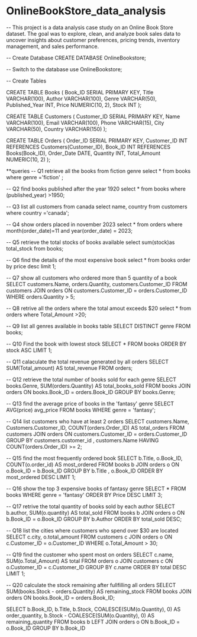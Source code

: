 # OnlineBookStore_data_analysis
-- This project is a data analysis case study on an Online Book Store dataset. The goal was to explore, clean, and analyze book sales data to uncover insights about customer preferences, pricing trends, inventory management, and sales performance.

-- Create Database
CREATE DATABASE OnlineBookstore;

-- Switch to the database
use OnlineBookstore;

-- Create Tables

CREATE TABLE Books (
    Book_ID SERIAL PRIMARY KEY,
    Title VARCHAR(100),
    Author VARCHAR(100),
    Genre VARCHAR(50),
    Published_Year INT,
    Price NUMERIC(10, 2),
    Stock INT
);

CREATE TABLE Customers (
    Customer_ID SERIAL PRIMARY KEY,
    Name VARCHAR(100),
    Email VARCHAR(100),
    Phone VARCHAR(15),
    City VARCHAR(50),
    Country VARCHAR(150)
);

CREATE TABLE Orders (
    Order_ID SERIAL PRIMARY KEY,
    Customer_ID INT REFERENCES Customers(Customer_ID),
    Book_ID INT REFERENCES Books(Book_ID),
    Order_Date DATE,
    Quantity INT,
    Total_Amount NUMERIC(10, 2)
);

**queries
-- Q1 retrieve all the books from fiction genre
select * from books where genre ='fiction' ;

-- Q2 find books published after the year 1920
select * from books where (published_year) >1950;

-- Q3 list all customers from canada
select name, country from customers where country ='canada';

-- Q4 show orders placed in november 2023
select * from orders where month(order_date)=11 and year(order_date) = 2023;

-- Q5 retrieve the total stocks of books available
select sum(stock)as total_stock from books;

-- Q6 find the details of the most expensive book
select * from books order by price desc limit 1;

-- Q7 show all customers who ordered more than 5 quantity of a book
SELECT 
    customers.Name, orders.Quantity, customers.Customer_ID
FROM
    customers
        JOIN
    orders ON customers.Customer_ID = orders.Customer_ID
WHERE
    orders.Quantity > 5;

-- Q8 retrive all the orders where the total amout exceeds $20
select * from orders where Total_Amount >20;

-- Q9 list all genres available in books table
SELECT DISTINCT
    genre
FROM
    books;

-- Q10 Find the book with lowest stock
SELECT 
    *
FROM
    books
ORDER BY stock ASC
LIMIT 1;

-- Q11 calaculate the total revenue generated by all orders
SELECT 
    SUM(Total_amount) AS total_revenue
FROM
    orders;

-- Q12 retrieve the total number of books sold for each genre
SELECT 
    books.Genre, SUM(orders.Quantity) AS total_books_sold
FROM
    books
        JOIN
    orders ON books.Book_ID = orders.Book_ID
GROUP BY books.Genre;

-- Q13 find the average price of books in the 'fantasy' genre
SELECT 
    AVG(price) avg_price
FROM
    books
WHERE
    genre = 'fantasy';

-- Q14 list customers who have at least 2 orders
SELECT 
    customers.Name,
    Customers.Customer_ID,
    COUNT(orders.Order_ID) AS total_orders
FROM
    customers
        JOIN
    orders ON customers.Customer_ID = orders.Customer_ID
GROUP BY customers.customer_id , customers.Name
HAVING COUNT(orders.Order_ID) >= 2;

-- Q15 find the most frequently ordered book
SELECT 
    b.Title, o.Book_ID, COUNT(o.order_id) AS most_ordered
FROM
    books b
        JOIN
    orders o ON o.Book_ID = b.Book_ID
GROUP BY b.Title , o.Book_ID
ORDER BY most_ordered DESC
LIMIT 1;


-- Q16 show the top 3 expensive books of fantasy genre
SELECT 
    *
FROM
    books
WHERE
    genre = 'fantasy'
ORDER BY Price DESC
LIMIT 3;


-- Q17 retrive the total quantity of books sold by each author
SELECT 
    b.author, SUM(o.quantity) AS total_sold
FROM
    books b
        JOIN
    orders o ON b.Book_ID = o.Book_ID
GROUP BY b.Author
ORDER BY total_sold DESC;


 -- Q18 list the cities where customers who spend over $30 are located
SELECT 
    c.city, o.total_amount
FROM
    customers c
        JOIN
    orders o ON c.Customer_ID = o.Customer_ID
WHERE
    o.Total_Amount > 30;
 
-- Q19 find the customer who spent most on orders
SELECT 
    c.name, SUM(o.Total_Amount) AS total
FROM
    orders o
        JOIN
    customers c ON o.Customer_ID = c.Customer_ID
GROUP BY c.name
ORDER BY total DESC
LIMIT 1;

-- Q20 calculate the stock remaining after fullfilling all orders
SELECT 
    SUM(books.Stock - orders.Quantity) AS remaining_stock
FROM
    books
        JOIN
    orders ON books.Book_ID = orders.Book_ID;

SELECT 
    b.Book_ID,
    b.Title,
    b.Stock,
    COALESCE(SUM(o.Quantity), 0) AS order_quantity,
    b.Stock - COALESCE(SUM(o.Quantity), 0) AS remaining_quantity
FROM
    books b
        LEFT JOIN
    orders o ON b.Book_ID = o.Book_ID
GROUP BY b.Book_ID

